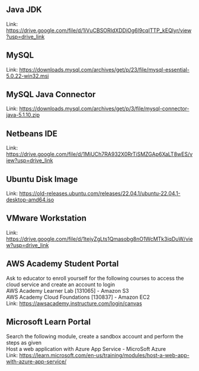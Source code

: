 ## Java JDK
Link: https://drive.google.com/file/d/1iVuCBSORIdXDDiOg6l9cqITTP_kEQlyr/view?usp=drive_link
## MySQL
Link: https://downloads.mysql.com/archives/get/p/23/file/mysql-essential-5.0.22-win32.msi
## MySQL Java Connector
Link: https://downloads.mysql.com/archives/get/p/3/file/mysql-connector-java-5.1.10.zip
## Netbeans IDE
Link: https://drive.google.com/file/d/1MiUCh7RA932X0RrTiSMZGAp6XaLT8wES/view?usp=drive_link
## Ubuntu Disk Image
Link: https://old-releases.ubuntu.com/releases/22.04.1/ubuntu-22.04.1-desktop-amd64.iso
## VMware Workstation
Link: https://drive.google.com/file/d/1tejyZgLts1Qmasobg8nO1WcMTk3iqDuW/view?usp=drive_link
## AWS Academy Student Portal
Ask to educator to enroll yourself for the following courses to access the cloud service and create an account to login <br>
AWS Academy Learner Lab [131065] - Amazon S3 <br>
AWS Academy Cloud Foundations [130837] - Amazon EC2 <br>
Link: https://awsacademy.instructure.com/login/canvas
## Microsoft Learn Portal
Search the following module, create a sandbox account and perform the steps as given <br>
Host a web application with Azure App Service - MicroSoft Azure <br>
Link: https://learn.microsoft.com/en-us/training/modules/host-a-web-app-with-azure-app-service/
